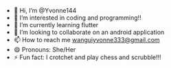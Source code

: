 - 👋 Hi, I’m @Yvonne144
- 👀 I’m interested in coding and programming!!
- 🌱 I’m currently learning flutter
- 💞️ I’m looking to collaborate on an android application
- 📫 How to reach me wanguiyvonne333@gmail.com
- 😄 Pronouns: She/Her
- ⚡ Fun fact: I crotchet and play chess and scrubble!!!

<!---
Yvonne144/Yvonne144 is a ✨ special ✨ repository because its `README.md` (this file) appears on your GitHub profile.
You can click the Preview link to take a look at your changes.
--->
